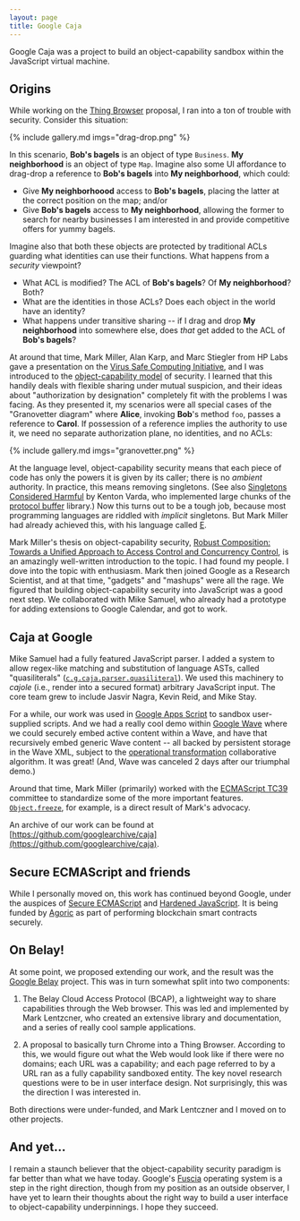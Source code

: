```yaml
---
layout: page
title: Google Caja
---
```


Google Caja was a project to build an object-capability sandbox within the JavaScript virtual machine.

## Origins

While working on the [Thing Browser](/portfolio/work/thing_browser/) proposal, I ran into a ton of trouble with security. Consider this situation:

{% include gallery.md imgs="drag-drop.png" %}

In this scenario, **Bob's bagels** is an object of type `Business`. **My neighborhood** is an object of type `Map`. Imagine also some UI affordance to drag-drop a reference to **Bob's bagels** into **My neighborhood**, which could:

* Give **My neighborhoood** access to **Bob's bagels**, placing the latter at the correct position on the map; and/or
* Give **Bob's bagels** access to **My neighborhood**, allowing the former to search for nearby businesses I am interested in and provide competitive offers for yummy bagels.

Imagine also that both these objects are protected by traditional ACLs guarding what identities can use their functions. What happens from a _security_ viewpoint?

* What ACL is modified? The ACL of **Bob's bagels**? Of **My neighborhood**? Both?
* What are the identities in those ACLs? Does each object in the world have an identity?
* What happens under transitive sharing -- if I drag and drop **My neighborhood** into somewhere else, does _that_ get added to the ACL of **Bob's bagels**?

At around that time, Mark Miller, Alan Karp, and Marc Stiegler from HP Labs gave a presentation on the
[Virus Safe Computing Initiative](https://cs.sonoma.edu/colloquium/fall-2006/hp-labs-virus-safe-computing-initiative),
and I was introduced to the [object-capability model](https://en.wikipedia.org/wiki/Object-capability_model) of security. I learned that this handily deals with flexible sharing under mutual suspicion, and their ideas about "authorization by designation" completely fit with the problems I was facing. As they presented it, my scenarios were all special cases of the "Granovetter diagram" where **Alice**, invoking **Bob**'s method `foo`, passes a reference to **Carol**. If possession of a reference implies the authority to use it, we need no separate authorization plane, no identities, and no ACLs:

{% include gallery.md imgs="granovetter.png" %}

At the language level, object-capability security means that each piece of code has only the powers it is given by its caller; there is no _ambient_ authority. In practice, this means removing singletons. (See also 
[Singletons Considered Harmful](https://kentonshouse.com/singletons)
by Kenton Varda, who implemented large chunks of the
[protocol buffer](https://protobuf.dev/)
library.) Now this turns out to be a tough job, because most programming languages are riddled with _implicit_ singletons. But Mark Miller had already achieved this, with his language called [E](http://www.erights.org/).

Mark Miller's thesis on object-capability security,
[Robust Composition: Towards a Unified Approach to Access Control and Concurrency Control](http://www.erights.org/talks/thesis/),
is an amazingly well-written introduction to the topic. I had found my people. I dove into the topic with enthusiasm. Mark then joined Google as a Research Scientist, and at that time, "gadgets" and "mashups" were all the rage. We figured that building object-capability security into JavaScript was a good next step. We collaborated with Mike Samuel, who already had a prototype for adding extensions to Google Calendar, and got to work.

## Caja at Google

Mike Samuel had a fully featured JavaScript parser. I added a system to allow regex-like matching and substitution of language ASTs, called "quasiliterals"
([`c.g.caja.parser.quasiliteral`](https://github.com/googlearchive/caja/tree/master/src/com/google/caja/parser/quasiliteral)). We used this machinery to _cajole_ (i.e., render into a secured format) arbitrary JavaScript input. The core team grew to include Jasvir Nagra, Kevin Reid, and Mike Stay.

For a while, our work was used in [Google Apps Script](https://developers.google.com/apps-script) to sandbox user-supplied scripts. And we had a really cool demo within
[Google Wave](https://en.wikipedia.org/wiki/Google_Wave) where we could securely embed active content within a Wave, and have that recursively embed generic Wave content -- all backed by persistent storage in the Wave XML, subject to the 
[operational transformation](https://en.wikipedia.org/wiki/Operational_transformation)
collaborative algorithm. It was great! (And, Wave was canceled 2 days after our triumphal demo.)

Around that time, Mark Miller (primarily) worked with the [ECMAScript TC39](https://tc39.es/) committee to standardize some of the more important features. [`Object.freeze`](https://developer.mozilla.org/en-US/docs/Web/JavaScript/Reference/Global_Objects/Object/freeze), for example, is a direct result of Mark's advocacy.

An archive of our work can be found at [https://github.com/googlearchive/caja](https://github.com/googlearchive/caja).

## Secure ECMAScript and friends

While I personally moved on, this work has continued beyond Google, under the auspices of [Secure ECMAScript](https://github.com/endojs/endo/blob/master/packages/ses/README.md) and [Hardened JavaScript](https://hardenedjs.org/). It is being funded by [Agoric](https://agoric.com/) as part of performing blockchain smart contracts securely.

## On Belay!

At some point, we proposed extending our work, and the result was the 
[Google Belay](https://code.google.com/archive/p/google-belay/) project. This was in turn somewhat split into two components:

1. The Belay Cloud Access Protocol (BCAP), a lightweight way to share capabilities through the Web browser. This was led and implemented by Mark Lentzcner, who created an extensive library and documentation, and a series of really cool sample applications.

1. A proposal to basically turn Chrome into a Thing Browser. According to this, we would figure out what the Web would look like if there were no domains; each URL was a capability; and each page referred to by a URL ran as a fully capability sandboxed entity. The key novel research questions were to be in user interface design. Not surprisingly, this was the direction I was interested in.

Both directions were under-funded, and Mark Lentczner and I moved on to other projects.

## And yet...

I remain a staunch believer that the object-capability security paradigm is far better than what we have today. Google's [Fuscia](https://en.wikipedia.org/wiki/Fuchsia_(operating_system)) operating system is a step in the right direction, though from my position as an outside observer, I have yet to learn their thoughts about the right way to build a user interface to object-capability underpinnings. I hope they succeed.